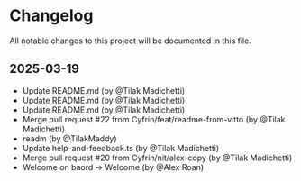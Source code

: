 # Changelog

All notable changes to this project will be documented in this file.

## 2025-03-19

* Update README.md (by @Tilak Madichetti)
* Update README.md (by @Tilak Madichetti)
* Update README.md (by @Tilak Madichetti)
* Merge pull request #22 from Cyfrin/feat/readme-from-vitto (by @Tilak Madichetti)
* readm (by @TilakMaddy)
* Update help-and-feedback.ts (by @Tilak Madichetti)
* Merge pull request #20 from Cyfrin/nit/alex-copy (by @Tilak Madichetti)
* Welcome on baord -> Welcome (by @Alex Roan)
